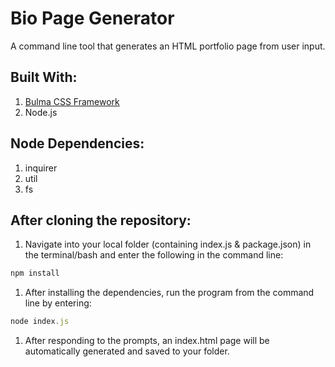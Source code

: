 # Bio Page Generator
A command line tool that generates an HTML portfolio page from user input.

## Built With:
1. [Bulma CSS Framework](https://bulma.io/documentation/overview/start/)
1. Node.js

## Node Dependencies:
1. inquirer
1. util
1. fs

## After cloning the repository:
1. Navigate into your local folder (containing index.js & package.json) in the terminal/bash and enter the following in the command line: 
```javascript
npm install
``` 
1. After installing the dependencies, run the program from the command line by entering:
```javascript
node index.js
```
1. After responding to the prompts, an index.html page will be automatically generated and saved to your folder.